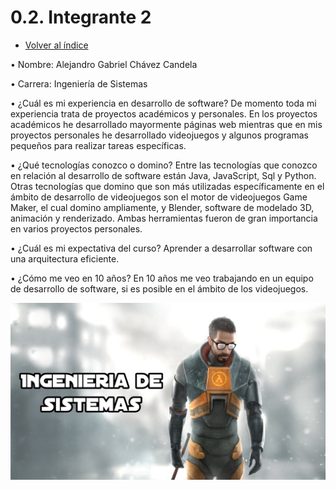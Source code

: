 # 0.2. Integrante 2
- [Volver al índice](/0/0.md)

• Nombre: Alejandro Gabriel Chávez Candela

• Carrera: Ingeniería de Sistemas

• ¿Cuál es mi experiencia en desarrollo de software?
De momento toda mi experiencia trata de proyectos académicos y personales. En los proyectos académicos he desarrollado mayormente páginas web mientras que en mis proyectos personales he desarrollado videojuegos y algunos programas pequeños para realizar tareas específicas.

• ¿Qué tecnologías conozco o domino?
Entre las tecnologías que conozco en relación al desarrollo de software están Java, JavaScript, Sql y Python.
Otras tecnologías que domino que son más utilizadas específicamente en el ámbito de desarrollo de videojuegos son el motor de videojuegos Game Maker, el cual domino ampliamente, y Blender, software de modelado 3D, animación y renderizado. Ambas herramientas fueron de gran importancia en varios proyectos personales.

• ¿Cuál es mi expectativa del curso?
Aprender a desarrollar software con una arquitectura eficiente.

• ¿Cómo me veo en 10 años?
En 10 años me veo trabajando en un equipo de desarrollo de software, si es posible en el ámbito de los videojuegos.

![portada](inge.png)